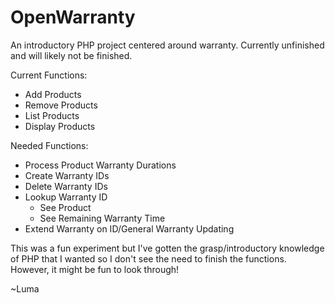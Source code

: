 # OpenWarranty
An introductory PHP project centered around warranty. Currently unfinished and will likely not be finished.

Current Functions:
- Add Products
- Remove Products
- List Products
- Display Products

Needed Functions:
- Process Product Warranty Durations
- Create Warranty IDs
- Delete Warranty IDs
- Lookup Warranty ID
  - See Product
  - See Remaining Warranty Time
- Extend Warranty on ID/General Warranty Updating

This was a fun experiment but I've gotten the grasp/introductory knowledge of PHP that I wanted so I don't see the need to finish the functions. However, it might be fun to look through!

~Luma
